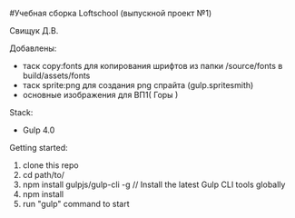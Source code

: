 #Учебная сборка Loftschool (выпускной проект №1) 

Свищук Д.В. 

Добавлены: 
- таск copy:fonts для копирования шрифтов из папки /source/fonts в build/assets/fonts
- таск sprite:png для создания png спрайта (gulp.spritesmith)
- основные изображения для ВП1( Горы )

Stack:
 - Gulp 4.0
 
Getting started:

1. clone this repo
2. cd path/to/
3. npm install gulpjs/gulp-cli -g  // Install the latest Gulp CLI tools globally
4. npm install
6. run "gulp" command to start
